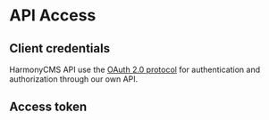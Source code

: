 # API Access

## Client credentials

HarmonyCMS API use the  [OAuth 2.0 protocol](http://tools.ietf.org/html/rfc6749) for authentication and authorization through our own API.

## Access token

